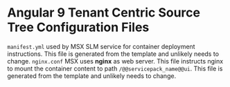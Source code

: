 # Angular 9 Tenant Centric Source Tree Configuration Files

`manifest.yml` used by MSX SLM service for container deployment instructions.
This file is generated from the template and unlikely needs to change.
`nginx.conf` MSX uses **nginx** as web server. This file instructs nginx to mount the container content to path `/@@servicepack_name@@ui`. This file is generated from the template and unlikely needs to change.
